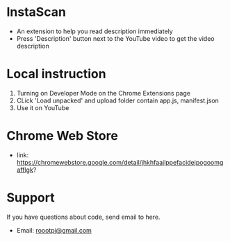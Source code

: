 # InstaScan
- An extension to help you read description immediately
- Press 'Description' button next to the YouTube video to get the video description

# Local instruction
1. Turning on Developer Mode on the Chrome Extensions page
2. CLick 'Load unpacked' and upload folder contain app.js, manifest.json 
3. Use it on YouTube

# Chrome Web Store
- link: https://chromewebstore.google.com/detail/jhkhfaajlppefacidejpogoomgafflgk?

# Support
If you have questions about code, send email to here.
- Email: roootpi@gmail.com
